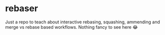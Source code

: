 # rebaser

Just a repo to teach about interactive rebasing, squashing, ammending and merge vs rebase based workflows. Nothing fancy to see here 😂
